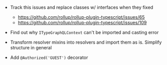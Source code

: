 - Track this issues and replace classes w/ interfaces when they fixed
  - https://github.com/rollup/rollup-plugin-typescript/issues/65
  - https://github.com/rollup/rollup-plugin-typescript/issues/109

- Find out why `ITypeGraphQLContext` can't be imported and casting error
- Transform resolver mixins into resolvers and import them as is. Simplify structure in general

- Add `@Authorized('GUEST')` decorator
